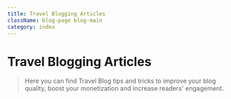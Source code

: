 ```yaml
---
title: Travel Blogging Articles
className: blog-page blog-main
category: index
---
```


# Travel Blogging Articles

> Here you can find Travel Blog tips and tricks to improve your blog quality, boost your monetization and increase readers' engagement.

<CategoryEntries className="blog-entry-card" category="travel-blogging"/>

